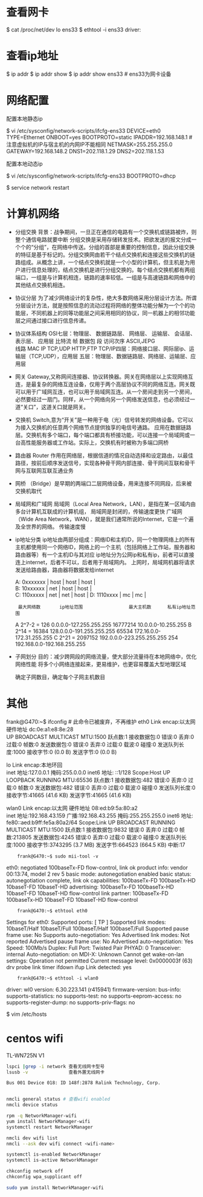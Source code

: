 # 查看网卡

$ cat /proc/net/dev
  lo
  ens33
$ ethtool -i ens33
  driver:

# 查看ip地址

$ ip addr
$ ip addr show 
$ ip addr show ens33 # ens33为网卡设备

# 网络配置

配置本地静态ip

$ vi /etc/sysconfig/network-scripts/ifcfg-ens33
        DEVICE=eth0
        TYPE=Ethernet
        ONBOOT=yes
        BOOTPROTO=static
        IPADDR=192.168.148.1   #注意虚拟机的IP与宿主机的内网IP不能相同
        NETMASK=255.255.255.0
        GATEWAY=192.168.148.2
        DNS1=202.118.1.29
        DNS2=202.118.1.53

配置本地动态ip

$ vi /etc/sysconfig/network-scripts/ifcfg-ens33
	BOOTPROTO=dhcp

$ service network restart



# 计算机网络


- 分组交换
	背景：战争期间，一旦正在通信的电路有一个交换机或链路被炸，则整个通信电路就要中断
	分组交换是采用存储转发技术。把欲发送的报文分成一个个的“分组”，在网络中传送。分组的首部是重要的控制信息，因此分组交换的特征是基于标记的。分组交换网由若干个结点交换机和连接这些交换机的链路组成。从概念上讲，一个结点交换机就是一个小型的计算机，但主机是为用户进行信息处理的，结点交换机是进行分组交换的。每个结点交换机都有两组端口，一组是与计算机相连，链路的速率较低。一组是与高速链路和网络中的其他结点交换机相连。

- 协议分层
	为了减少网络设计的复杂性，绝大多数网络采用分层设计方法。所谓分层设计方法，就是按照信息的流动过程将网络的整体功能分解为一个个的功能层，不同机器上的同等功能层之间采用相同的协议，同一机器上的相邻功能层之间通过接口进行信息传递。

- 协议体系结构
	OSI七层：物理层、   数据链路层、  网络层、   运输层、   会话层、   表示层、   应用层
	         比特流     帧            数据包      段        访问次序   ASCII,JEPG    
			 线路       MAC           IP         TCP,UDP                          HTTP,FTP
	TCP/IP四层：网络接口层、网际层ip、运输层（TCP,UDP），应用层
	五层：物理层、数据链路层、网络层、运输层、应用层

- 网关
	Gateway,又称网间连接器、协议转换器。网关在网络层以上实现网络互连，是最复杂的网络互连设备，仅用于两个高层协议不同的网络互连。网关既可以用于广域网互连，也可以用于局域网互连。从一个房间走到另一个房间，必然要经过一扇门。同样，从一个网络向另一个网络发送信息，也必须经过一道“关口”，这道关口就是网关。

- 交换机
	Switch,意为“开关”是一种用于电（光）信号转发的网络设备。它可以为接入交换机的任意两个网络节点提供独享的电信号通路。
	应用在数据链路层。交换机有多个端口，每个端口都具有桥接功能，可以连接一个局域网或一台高性能服务器或工作站。实际上，交换机有时被称为多端口网桥

- 路由器
	Router 作用在网络层，根据信道的情况自动选择和设定路由，以最佳路径，按前后顺序发送信号，实现各种骨干网内部连接、骨干网间互联和骨干网与互联网互联互通业务

- 网桥
	（Bridge）是早期的两端口二层网络设备，用来连接不同网段，后来被交换机取代

- 局域网和广域网
	局域网（Local Area	Network，LAN），是指在某一区域内由多台计算机互联成的计算机组，
		局域网是封闭的，传输速度更快
	广域网（Wide Area Network，WAN），就是我们通常所说的Internet，它是一个遍及全世界的网络。
		传输速度慢

- ip地址分类
	ip地址由两部分组成：网络ID和主机ID，同一个物理网络上的所有主机都使用同一个网络ID，网络上的一个主机（包括网络上工作站，服务器和路由器等）有一个主机ID与其对应
	ip地址分为公网ip和私有ip，前者可以直接连上internet，后者不可以，后者用于局域网内。
	上网时，局域网机器将请求发送给路由器，路由器将数据发给internet

	A: 0xxxxxxx | host | host | host |  
	B: 10xxxxxx | net  | host | host |  
	C: 110xxxxx | net  | net  | host |
	D: 1110xxxx | mc   | mc   |

	   最大网络数       ip地址范围                 最大主机数      私有ip地址范围
	A  2^7-2 = 126      0.0.0.0-127.255.255.255     16777214	10.0.0.0-10.255.255
	B  2^14  = 16384    128.0.0.0-191.255.255.255   65534   	172.16.0.0-172.31.255.255
	C  2^21  = 2097152  192.0.0.0-223.255.255.255   254         192.168.0.0-192.168.255.255

- 子网划分
	目的：减少跨网段的网络流量，使大部分流量待在本地网络中，优化网络性能
	      将多个小网络连接起来，更易维护，也更容易覆盖大型地理区域

	确定子网数目，确定每个子网主机数目



# 其他

frank@G470:~$ ifconfig # 此命令已被废弃，不再维护
eth0      Link encap:以太网  硬件地址 dc:0e:a1:e8:8e:28  
          UP BROADCAST MULTICAST  MTU:1500  跃点数:1
          接收数据包:0 错误:0 丢弃:0 过载:0 帧数:0
          发送数据包:0 错误:0 丢弃:0 过载:0 载波:0
          碰撞:0 发送队列长度:1000 
          接收字节:0 (0.0 B)  发送字节:0 (0.0 B)

lo        Link encap:本地环回  
          inet 地址:127.0.0.1  掩码:255.0.0.0
          inet6 地址: ::1/128 Scope:Host
          UP LOOPBACK RUNNING  MTU:65536  跃点数:1
          接收数据包:482 错误:0 丢弃:0 过载:0 帧数:0
          发送数据包:482 错误:0 丢弃:0 过载:0 载波:0
          碰撞:0 发送队列长度:0 
          接收字节:41665 (41.6 KB)  发送字节:41665 (41.6 KB)

wlan0     Link encap:以太网  硬件地址 08:ed:b9:5a:80:a2  
          inet 地址:192.168.43.159  广播:192.168.43.255  掩码:255.255.255.0
          inet6 地址: fe80::aed:b9ff:fe5a:80a2/64 Scope:Link
          UP BROADCAST RUNNING MULTICAST  MTU:1500  跃点数:1
          接收数据包:9832 错误:0 丢弃:0 过载:0 帧数:213805
          发送数据包:4245 错误:0 丢弃:0 过载:0 载波:0
          碰撞:0 发送队列长度:1000 
          接收字节:3743295 (3.7 MB)  发送字节:664523 (664.5 KB)
          中断:17 





		frank@G470:~$ sudo mii-tool -v
		
eth0: negotiated 100baseTx-FD flow-control, link ok
  product info: vendor 00:13:74, model 2 rev 5
  basic mode:   autonegotiation enabled
  basic status: autonegotiation complete, link ok
  capabilities: 100baseTx-FD 100baseTx-HD 10baseT-FD 10baseT-HD
  advertising:  100baseTx-FD 100baseTx-HD 10baseT-FD 10baseT-HD flow-control
  link partner: 100baseTx-FD 100baseTx-HD 10baseT-FD 10baseT-HD flow-control
		
		
		
		
		
		frank@G470:~$ ethtool eth0
		
Settings for eth0:
	Supported ports: [ TP ]
	Supported link modes:   10baseT/Half 10baseT/Full 
	                        100baseT/Half 100baseT/Full 
	Supported pause frame use: No
	Supports auto-negotiation: Yes
	Advertised link modes:  Not reported
	Advertised pause frame use: No
	Advertised auto-negotiation: Yes
	Speed: 100Mb/s
	Duplex: Full
	Port: Twisted Pair
	PHYAD: 0
	Transceiver: internal
	Auto-negotiation: on
	MDI-X: Unknown
Cannot get wake-on-lan settings: Operation not permitted
	Current message level: 0x0000003f (63)
			       drv probe link timer ifdown ifup
	Link detected: yes
	
	
	
	
		frank@G470:~$ ethtool -i wlan0
	
driver: wl0
version: 6.30.223.141 (r415941)
firmware-version: 
bus-info: 
supports-statistics: no
supports-test: no
supports-eeprom-access: no
supports-register-dump: no
supports-priv-flags: no


                    

$ vim /etc/hosts                    

          
# centos wifi

TL-WN725N V1

```bash
lspci |grep -i network 查看无线网卡型号
lsusb -v               查看外置无线网卡

Bus 001 Device 018: ID 148f:2878 Ralink Technology, Corp.


nmcli general status # 查看wifi enabled
nmcli device status

rpm -q NetworkManager-wifi
yum install NetworkManager-wifi
systemctl restart NetworkManager

nmcli dev wifi list
nmcli --ask dev wifi connect <wifi-name>

systemctl is-enabled NetworkManager
systemctl is-active NetworkManager

chkconfig network off
chkconfig wpa_supplicant off

sudo yum install NetworkManager-wifi
```
